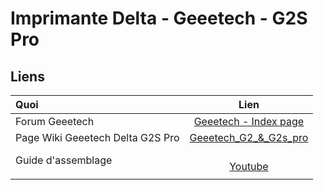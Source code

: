 # Imprimante Delta - Geeetech - G2S Pro



## Liens

| Quoi                             | Lien                                                                                     |
|:-------------------------------- |:----------------------------------------------------------------------------------------:|
| Forum Geeetech                   | [Geeetech - Index page](https://www.geeetech.com/forum/)                                 |
| Page Wiki Geeetech Delta G2S Pro | [Geeetech_G2_&_G2s_pro](https://www.geeetech.com/wiki/index.php/Geeetech_G2_%26_G2s_pro) |
| Guide d'assemblage               | <br/>[Youtube](https://www.youtube.com/playlist?list=PLODCkot3GriiDS1CVGWfn5wTXEW2gDPrF) |
|                                  |                                                                                          |




